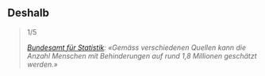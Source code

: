 ## Deshalb

> 1/5 <!-- .element class="custom-quote-xlarge" -->
>
> <cite>[Bundesamt für Statistik](https://www.bfs.admin.ch/bfs/de/home/statistiken/wirtschaftliche-soziale-situation-bevoelkerung/gleichstellung-menschen-behinderungen/behinderungen.html): «Gemäss verschiedenen Quellen kann die Anzahl Menschen mit Behinderungen auf rund 1,8 Millionen geschätzt werden.»</cite>
